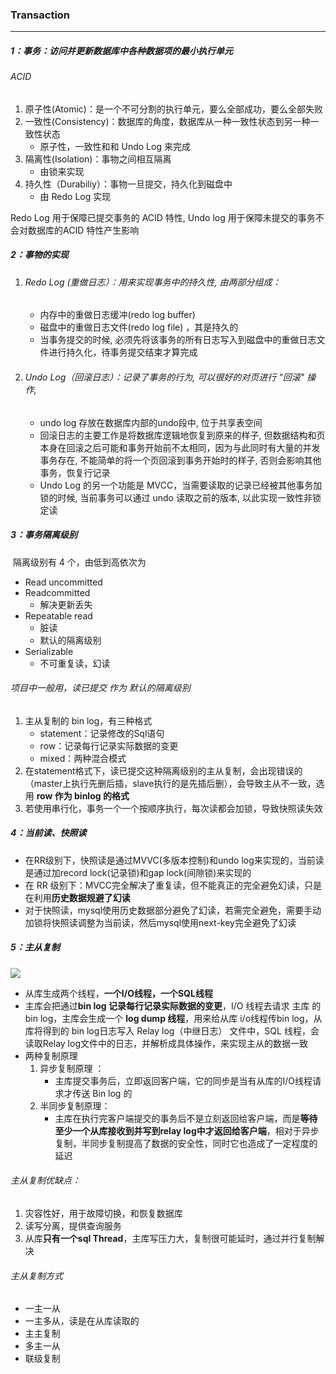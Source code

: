### Transaction

------

##### 1：事务：访问并更新数据库中各种数据项的最小执行单元

###### ACID

1. 原子性(Atomic)：是一个不可分割的执行单元，要么全部成功，要么全部失败
2. 一致性(Consistency)：数据库的角度，数据库从一种一致性状态到另一种一致性状态
   - 原子性，一致性和和 Undo Log 来完成
3. 隔离性(Isolation)：事物之间相互隔离
   - 由锁来实现
4. 持久性（Durabiliy）：事物一旦提交，持久化到磁盘中
   - 由 Redo Log 实现

Redo Log 用于保障已提交事务的 ACID 特性, Undo log 用于保障未提交的事务不会对数据库的ACID 特性产生影响

##### 2：事物的实现

1. ###### Redo Log (重做日志）：用来实现事务中的持久性, 由两部分组成：

   - 内存中的重做日志缓冲(redo log buffer) 
   - 磁盘中的重做日志文件(redo log file) ，其是持久的
   - 当事务提交的时候, 必须先将该事务的所有日志写入到磁盘中的重做日志文件进行持久化，待事务提交结束才算完成

2. ###### Undo Log（回滚日志）：记录了事务的行为, 可以很好的对页进行 "回滚" 操作,

   -  undo log 存放在数据库内部的undo段中, 位于共享表空间 
   - 回滚日志的主要工作是将数据库逻辑地恢复到原来的样子, 但数据结构和页本身在回滚之后可能和事务开始前不太相同，因为与此同时有大量的并发事务存在, 不能简单的将一个页回滚到事务开始时的样子, 否则会影响其他事务，恢复行记录
   - Undo Log 的另一个功能是 MVCC，当需要读取的记录已经被其他事务加锁的时候, 当前事务可以通过 undo 读取之前的版本, 以此实现一致性非锁定读

##### 3：事务隔离级别

​	隔离级别有 4 个，由低到高依次为 

- Read uncommitted
- Readcommitted
  - 解决更新丢失
- Repeatable read
  - 脏读
  - 默认的隔离级别
- Serializable
  - 不可重复读，幻读

###### 项目中一般用，读已提交 作为 默认的隔离级别

1. 主从复制的 bin log，有三种格式
   - statement：记录修改的Sql语句
   - row：记录每行记录实际数据的变更
   - mixed：两种混合模式
2. 在statement格式下，读已提交这种隔离级别的主从复制，会出现错误的（master上执行先删后插，slave执行的是先插后删），会导致主从不一致，选用 **row 作为 binlog  的格式**
3. 若使用串行化，事务一个一个按顺序执行，每次读都会加锁，导致快照读失效

##### 4：当前读、快照读

- 在RR级别下，快照读是通过MVVC(多版本控制)和undo log来实现的，当前读是通过加record lock(记录锁)和gap lock(间隙锁)来实现的
- 在 RR 级别下：MVCC完全解决了重复读，但不能真正的完全避免幻读，只是在利用**历史数据规避了幻读**
- 对于快照读，mysql使用历史数据部分避免了幻读，若需完全避免，需要手动加锁将快照读调整为当前读，然后mysql使用next-key完全避免了幻读

##### 5：主从复制

![](https://github.com/likang315/Java-and-Middleware/blob/master/Mysql%EF%BC%8CInnoDB/InnoDB/%E4%B8%BB%E4%BB%8E%E5%A4%8D%E5%88%B6.png?raw=true)

- 从库生成两个线程，**一个I/O线程，一个SQL线程**
- 主库会把通过**bin log 记录每行记录实际数据的变更**，I/O 线程去请求 主库 的bin log，主库会生成一个 **log dump 线程**，用来给从库 i/o线程传bin log，从库将得到的 bin log日志写入 Relay log（中继日志） 文件中，SQL 线程，会读取Relay log文件中的日志，并解析成具体操作，来实现主从的数据一致
- 两种复制原理
  1. 异步复制原理 ：
     - 主库提交事务后，立即返回客户端，它的同步是当有从库的I/O线程请求才传送 Bin log 的
  2. 半同步复制原理：
     - 主库在执行完客户端提交的事务后不是立刻返回给客户端，而是**等待至少一个从库接收到并写到relay log中才返回给客户端**，相对于异步复制，半同步复制提高了数据的安全性，同时它也造成了一定程度的延迟

###### 主从复制优缺点：

1. 灾容性好，用于故障切换，和恢复数据库
2. 读写分离，提供查询服务
3. 从库**只有一个sql Thread**，主库写压力大，复制很可能延时，通过并行复制解决

######  主从复制方式

- 一主一从
- 一主多从，读是在从库读取的
- 主主复制
- 多主一从
- 联级复制